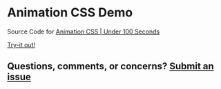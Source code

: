 # Animation CSS Demo
Source Code for [Animation CSS | Under 100 Seconds](https://www.youtube.com/watch?v=SqYvirU2pfE)

[Try-it out!](https://wikicodetutorials.github.io/animationdemo/)

## Questions, comments, or concerns? [Submit an issue](https://github.com/wikicodetutorials/animationdemo/issues)
